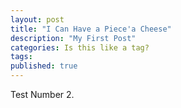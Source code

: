 ```yaml
---
layout: post
title: "I Can Have a Piece'a Cheese"
description: "My First Post"
categories: Is this like a tag?
tags:
published: true
---
```


Test Number 2.

